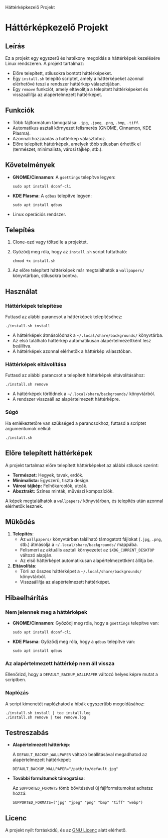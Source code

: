   Háttérképkezelő Projekt

Háttérképkezelő Projekt
=======================

Leírás
------

Ez a projekt egy egyszerű és hatékony megoldás a háttérképek kezelésére Linux rendszeren. A projekt tartalmaz:

*   Előre telepített, stílusokra bontott háttérképeket.
*   Egy `install.sh` telepítő scriptet, amely a háttérképeket azonnal elérhetővé teszi a rendszer háttérkép választójában.
*   Egy `remove` funkciót, amely eltávolítja a telepített háttérképeket és visszaállítja az alapértelmezett háttérképet.

Funkciók
--------

*   Több fájlformátum támogatása: `.jpg`, `.jpeg`, `.png`, `.bmp`, `.tiff`.
*   Automatikus asztali környezet felismerés (GNOME, Cinnamon, KDE Plasma).
*   Azonnali hozzáadás a háttérkép választóhoz.
*   Előre telepített háttérképek, amelyek több stílusban érhetők el (természet, minimalista, városi tájkép, stb.).

Követelmények
-------------

*   **GNOME/Cinnamon**: A `gsettings` telepítve legyen:
    
        sudo apt install dconf-cli
    
*   **KDE Plasma**: A `qdbus` telepítve legyen:
    
        sudo apt install qdbus
    
*   Linux operációs rendszer.

Telepítés
---------

1.  Clone-ozd vagy töltsd le a projektet.
2.  Győződj meg róla, hogy az `install.sh` script futtatható:
    
        chmod +x install.sh
    
3.  Az előre telepített háttérképek már megtalálhatók a `wallpapers/` könyvtárban, stílusokra bontva.

Használat
---------

### Háttérképek telepítése

Futtasd az alábbi parancsot a háttérképek telepítéséhez:

    ./install.sh install

*   A háttérképek átmásolódnak a `~/.local/share/backgrounds/` könyvtárba.
*   Az első található háttérkép automatikusan alapértelmezettként lesz beállítva.
*   A háttérképek azonnal elérhetők a háttérkép választóban.

### Háttérképek eltávolítása

Futtasd az alábbi parancsot a telepített háttérképek eltávolításához:

    ./install.sh remove

*   A háttérképek törlődnek a `~/.local/share/backgrounds/` könyvtárból.
*   A rendszer visszaáll az alapértelmezett háttérképre.

### Súgó

Ha emlékeztetőre van szükséged a parancsokhoz, futtasd a scriptet argumentumok nélkül:

    ./install.sh

Előre telepített háttérképek
----------------------------

A projekt tartalmaz előre telepített háttérképeket az alábbi stílusok szerint:

*   **Természet:** Hegyek, tavak, erdők.
*   **Minimalista:** Egyszerű, tiszta design.
*   **Városi tájkép:** Felhőkarcolók, utcák.
*   **Absztrakt:** Színes minták, művészi kompozíciók.

A képek megtalálhatók a `wallpapers/` könyvtárban, és telepítés után azonnal elérhetők lesznek.

Működés
-------

1.  **Telepítés**:
    *   Az `wallpapers/` könyvtárban található támogatott fájlokat (`.jpg`, `.png`, stb.) átmásolja a `~/.local/share/backgrounds/` mappába.
    *   Felismeri az aktuális asztali környezetet az `$XDG_CURRENT_DESKTOP` változó alapján.
    *   Az első háttérképet automatikusan alapértelmezettként állítja be.
2.  **Eltávolítás**:
    *   Törli az összes háttérképet a `~/.local/share/backgrounds/` könyvtárból.
    *   Visszaállítja az alapértelmezett háttérképet.

Hibaelhárítás
-------------

### Nem jelennek meg a háttérképek

*   **GNOME/Cinnamon**: Győződj meg róla, hogy a `gsettings` telepítve van:
    
        sudo apt install dconf-cli
    
*   **KDE Plasma**: Győződj meg róla, hogy a `qdbus` telepítve van:
    
        sudo apt install qdbus
    

### Az alapértelmezett háttérkép nem áll vissza

Ellenőrizd, hogy a `DEFAULT_BACKUP_WALLPAPER` változó helyes képre mutat a scriptben.

### Naplózás

A script kimenetét naplózhatod a hibák egyszerűbb megoldásához:

    
    ./install.sh install | tee install.log
    ./install.sh remove | tee remove.log
        

Testreszabás
------------

*   **Alapértelmezett háttérkép**:
    
    A `DEFAULT_BACKUP_WALLPAPER` változó beállításával megadhatod az alapértelmezett háttérképet:
    
        DEFAULT_BACKUP_WALLPAPER="/path/to/default.jpg"
    
*   **További formátumok támogatása**:
    
    Az `SUPPORTED_FORMATS` tömb bővítésével új fájlformátumokat adhatsz hozzá:
    
        SUPPORTED_FORMATS=("jpg" "jpeg" "png" "bmp" "tiff" "webp")
    

Licenc
------

A projekt nyílt forráskódú, és az [GNU Licenc](LICENSE) alatt elérhető.
